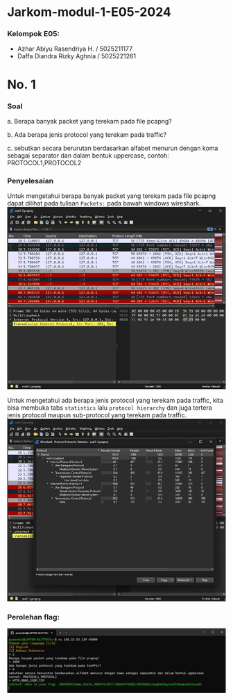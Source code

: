 # Jarkom-modul-1-E05-2024

### Kelompok E05:
- Azhar Abiyu Rasendriya H. / 5025211177
- Daffa Diandra Rizky Aghnia / 5025221261

# No. 1
### Soal 
a. Berapa banyak packet yang terekam pada file pcapng?

b. Ada berapa jenis protocol yang terekam pada traffic?

c. sebutkan secara berurutan berdasarkan alfabet menurun dengan koma sebagai separator dan dalam bentuk uppercase, contoh: PROTOCOL1,PROTOCOL2

### Penyelesaian
Untuk mengetahui berapa banyak packet yang terekam pada file pcapng dapat dilihat pada tulisan `Packets:` pada bawah windows wireshark.
![](images/1a.jpg)  

Untuk mengetahui ada berapa jenis protocol yang terekam pada traffic, kita bisa membuka tabs `statistics` lalu `protocol hierarchy` dan juga tertera jenis protocol maupun sub-protocol yang terekam pada traffic.
![](images/1b.jpg)  

### Perolehan flag:  
![](images/1c.png)  
